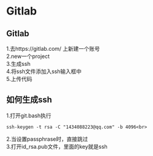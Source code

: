 # Gitlab
Gitlab
---
1.去https://gitlab.com/  上新建一个账号 <br>
2.new一个project<br>
3.生成ssh<br>
4.将ssh文件添加入ssh输入框中<br>
5.上传代码<br>

如何生成ssh
---
1.打开git.bash执行

    ssh-keygen -t rsa -C "1434088223@qq.com" -b 4096<br>
2.当设置passphrase时，直接跳过<br>
3.打开id_rsa.pub文件，里面的key就是ssh<br>
